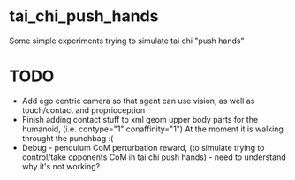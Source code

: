 # tai_chi_push_hands
Some simple experiments trying to simulate tai chi "push hands"

# TODO

- Add ego centric camera so that agent can use vision, as well as touch/contact and proprioception
- Finish adding contact stuff to xml geom upper body parts for the humanoid, (i.e. contype="1" conaffinity="1") At the moment it is walking throught the punchbag :(    
- Debug - pendulum CoM perturbation reward, (to simulate trying to control/take opponents CoM in tai chi push hands) - need to understand why it's not working?
